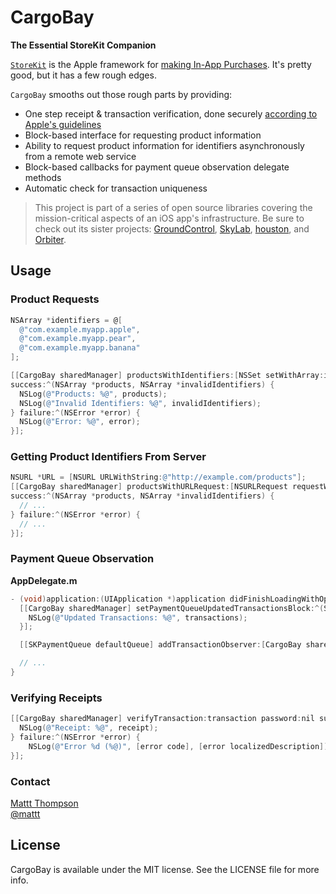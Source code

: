 # CargoBay
**The Essential StoreKit Companion**

[`StoreKit`](http://developer.apple.com/library/ios/#documentation/StoreKit/Reference/StoreKit_Collection/) is the Apple framework for [making In-App Purchases](http://developer.apple.com/library/ios/#documentation/NetworkingInternet/Conceptual/StoreKitGuide/Introduction/Introduction.html). It's pretty good, but it has a few rough edges.

`CargoBay` smooths out those rough parts by providing:

- One step receipt & transaction verification, done securely [according to Apple's guidelines](http://developer.apple.com/library/ios/#documentation/NetworkingInternet/Conceptual/StoreKitGuide/VerifyingStoreReceipts/VerifyingStoreReceipts.html)
- Block-based interface for requesting product information
- Ability to request product information for identifiers asynchronously from a remote web service
- Block-based callbacks for payment queue observation delegate methods
- Automatic check for transaction uniqueness

> This project is part of a series of open source libraries covering the mission-critical aspects of an iOS app's infrastructure. Be sure to check out its sister projects: [GroundControl](https://github.com/mattt/GroundControl), [SkyLab](https://github.com/mattt/SkyLab), [houston](https://github.com/mattt/houston), and [Orbiter](https://github.com/mattt/Orbiter).

## Usage

### Product Requests

```objective-c
NSArray *identifiers = @[
  @"com.example.myapp.apple",
  @"com.example.myapp.pear",
  @"com.example.myapp.banana"
];

[[CargoBay sharedManager] productsWithIdentifiers:[NSSet setWithArray:identifiers]
success:^(NSArray *products, NSArray *invalidIdentifiers) {
  NSLog(@"Products: %@", products);
  NSLog(@"Invalid Identifiers: %@", invalidIdentifiers);
} failure:^(NSError *error) {
  NSLog(@"Error: %@", error);
}];
```

### Getting Product Identifiers From Server

```objective-c
NSURL *URL = [NSURL URLWithString:@"http://example.com/products"];
[[CargoBay sharedManager] productsWithURLRequest:[NSURLRequest requestWithURL:URL]
success:^(NSArray *products, NSArray *invalidIdentifiers) {
  // ...
} failure:^(NSError *error) {
  // ...
}];
```

### Payment Queue Observation

**AppDelegate.m**

```objective-c
- (void)application:(UIApplication *)application didFinishLoadingWithOptions:(NSDictionary *)options {
  [[CargoBay sharedManager] setPaymentQueueUpdatedTransactionsBlock:^(SKPaymentQueue *queue, NSArray *transactions) {
    NSLog(@"Updated Transactions: %@", transactions);
  }];

  [[SKPaymentQueue defaultQueue] addTransactionObserver:[CargoBay sharedManager]];

  // ...
}
```

### Verifying Receipts

```objective-c
[[CargoBay sharedManager] verifyTransaction:transaction password:nil success:^(NSDictionary *receipt) {
  NSLog(@"Receipt: %@", receipt);
} failure:^(NSError *error) {
    NSLog(@"Error %d (%@)", [error code], [error localizedDescription]);
}];
```

### Contact

[Mattt Thompson](http://github.com/mattt)  
[@mattt](https://twitter.com/mattt)

## License

CargoBay is available under the MIT license. See the LICENSE file for more info.
